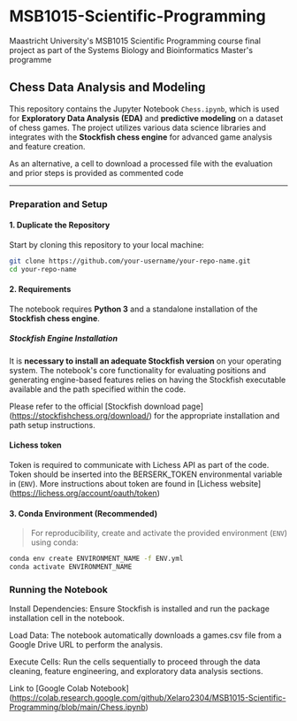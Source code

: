 # MSB1015-Scientific-Programming
Maastricht University's MSB1015 Scientific Programming course final project as part of the Systems Biology and Bioinformatics Master's programme

## Chess Data Analysis and Modeling

This repository contains the Jupyter Notebook `Chess.ipynb`, which is used for **Exploratory Data Analysis (EDA)** and **predictive modeling** on a dataset of chess games. The project utilizes various data science libraries and integrates with the **Stockfish chess engine** for advanced game analysis and feature creation.

As an alternative, a cell to download a processed file with the evaluation and prior steps is provided as commented code

---

### Preparation and Setup

#### 1. Duplicate the Repository

Start by cloning this repository to your local machine:

```bash
git clone https://github.com/your-username/your-repo-name.git
cd your-repo-name
```

#### 2. Requirements

The notebook requires **Python 3** and a standalone installation of the **Stockfish chess engine**.

##### Stockfish Engine Installation

It is **necessary to install an adequate Stockfish version** on your operating system. The notebook's core functionality for evaluating positions and generating engine-based features relies on having the Stockfish executable available and the path specified within the code.

Please refer to the official [Stockfish download page] (https://stockfishchess.org/download/) for the appropriate installation and path setup instructions.

#### Lichess token

Token is required to communicate with Lichess API as part of the code. Token should be inserted into the BERSERK_TOKEN environmental variable in (`ENV`). More instructions about token are found in [Lichess website] (https://lichess.org/account/oauth/token) 

#### 3. Conda Environment (Recommended)
  > For reproducibility, create and activate the provided environment (`ENV`) using conda:  
  ```bash
  conda env create ENVIRONMENT_NAME -f ENV.yml
  conda activate ENVIRONMENT_NAME
  ```

### Running the Notebook
Install Dependencies: Ensure Stockfish is installed and run the package installation cell in the notebook.

Load Data: The notebook automatically downloads a games.csv file from a Google Drive URL to perform the analysis.

Execute Cells: Run the cells sequentially to proceed through the data cleaning, feature engineering, and exploratory data analysis sections.

Link to [Google Colab Notebook] (https://colab.research.google.com/github/Xelaro2304/MSB1015-Scientific-Programming/blob/main/Chess.ipynb)
